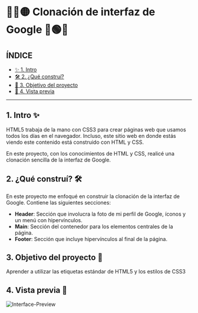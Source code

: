 # 🔵🔴🟡 Clonación de interfaz de Google 🔵🟢🔴

## ÍNDICE 
* [✨ 1. Intro](https://github.com/SandraJGlez/ClonDeGoogle/tree/main#1-intro-)
* [🛠 2. ¿Qué construí?](https://github.com/SandraJGlez/ClonDeGoogle/tree/main#2-qu%C3%A9-constru%C3%AD-)
* [🎯 3. Objetivo del proyecto](https://github.com/SandraJGlez/ClonDeGoogle/tree/main#3-objetivo-del-proyecto-)
* [🔎 4. Vista previa](https://github.com/SandraJGlez/ClonDeGoogle/tree/main#4-vista-previa-)

****

## 1. Intro ✨
HTML5 trabaja de la mano con CSS3 para crear páginas web que usamos todos los días en el navegador. Incluso, este sitio web en donde estás viendo este contenido está construido con HTML y CSS.

En este proyecto, con los conocimientos de HTML y CSS, realicé una clonación sencilla de la interfaz de Google.

## 2. ¿Qué construí? 🛠 
En este proyecto me enfoqué en construir la clonación de la interfaz de Google. Contiene las siguientes secciones:

* **Header**: Sección que involucra la foto de mi perfil de Google, íconos y un menú con hipervínculos.
* **Main**: Sección del contenedor para los elementos centrales de la página.
* **Footer**: Sección que incluye hipervínculos al final de la página.

## 3. Objetivo del proyecto 🎯 
Aprender a utilizar las etiquetas estándar de HTML5 y los estilos de CSS3

## 4. Vista previa 🔎
![Interface-Preview](https://github.com/SandraJGlez/ClonDeGoogle/assets/99091788/9649bda8-d872-4045-8931-bd92089d1b20)
